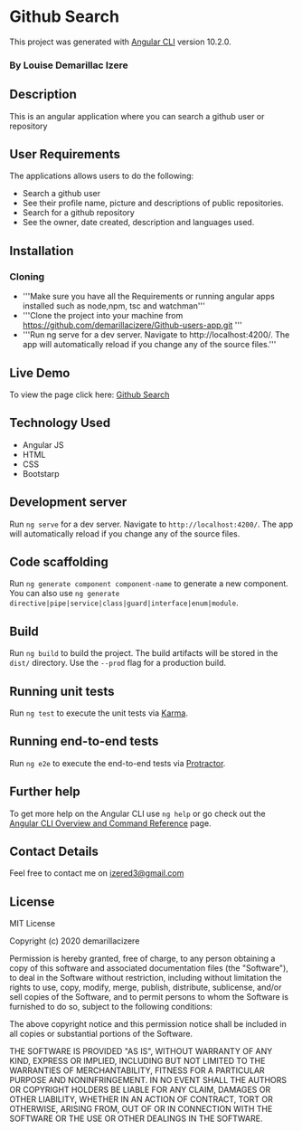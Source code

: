 # Github Search

This project was generated with [Angular CLI](https://github.com/angular/angular-cli) version 10.2.0.

### By Louise Demarillac Izere

## Description
This is an angular application where you can search a github user or repository

## User Requirements
The applications allows users to do the following:

+ Search a github user
+ See their profile name, picture and descriptions of public repositories.
+ Search for a github repository
+ See the owner, date created, description and languages used.

## Installation
### Cloning
+ '''Make sure you have all the Requirements or running angular apps installed such as node,npm, tsc and watchman'''
+ '''Clone the project into your machine from https://github.com/demarillacizere/Github-users-app.git '''
+ '''Run ng serve for a dev server. Navigate to http://localhost:4200/. The app will automatically reload if you change any of the source files.'''

## Live Demo
To view the page click here: [Github Search](https://demarillacizere.github.io/Github-users-app/)

## Technology Used
+ Angular JS
+ HTML 
+ CSS
+ Bootstarp

## Development server

Run `ng serve` for a dev server. Navigate to `http://localhost:4200/`. The app will automatically reload if you change any of the source files.

## Code scaffolding

Run `ng generate component component-name` to generate a new component. You can also use `ng generate directive|pipe|service|class|guard|interface|enum|module`.

## Build

Run `ng build` to build the project. The build artifacts will be stored in the `dist/` directory. Use the `--prod` flag for a production build.

## Running unit tests

Run `ng test` to execute the unit tests via [Karma](https://karma-runner.github.io).

## Running end-to-end tests

Run `ng e2e` to execute the end-to-end tests via [Protractor](http://www.protractortest.org/).

## Further help

To get more help on the Angular CLI use `ng help` or go check out the [Angular CLI Overview and Command Reference](https://angular.io/cli) page.

## Contact Details
Feel free to contact me on izered3@gmail.com

## License
MIT License

Copyright (c) 2020 demarillacizere

Permission is hereby granted, free of charge, to any person obtaining a copy of this software and associated documentation files (the "Software"), to deal in the Software without restriction, including without limitation the rights to use, copy, modify, merge, publish, distribute, sublicense, and/or sell copies of the Software, and to permit persons to whom the Software is furnished to do so, subject to the following conditions:

The above copyright notice and this permission notice shall be included in all copies or substantial portions of the Software.

THE SOFTWARE IS PROVIDED "AS IS", WITHOUT WARRANTY OF ANY KIND, EXPRESS OR IMPLIED, INCLUDING BUT NOT LIMITED TO THE WARRANTIES OF MERCHANTABILITY, FITNESS FOR A PARTICULAR PURPOSE AND NONINFRINGEMENT. IN NO EVENT SHALL THE AUTHORS OR COPYRIGHT HOLDERS BE LIABLE FOR ANY CLAIM, DAMAGES OR OTHER LIABILITY, WHETHER IN AN ACTION OF CONTRACT, TORT OR OTHERWISE, ARISING FROM, OUT OF OR IN CONNECTION WITH THE SOFTWARE OR THE USE OR OTHER DEALINGS IN THE SOFTWARE.


